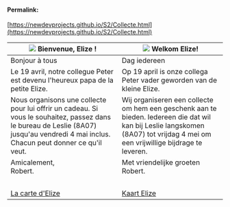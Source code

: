 <link rel="stylesheet" href="https://newdevprojects.github.io/S2/S2.css">

#### Permalink: 
[https://newdevprojects.github.io/S2/Collecte.html](https://newdevprojects.github.io/S2/Collecte.html)

| ![](https://newdevprojects.github.io/S2/Elize1.PNG) Bienvenue, Elize ! | ![](https://newdevprojects.github.io/S2/Elize2.PNG) Welkom Elize! |
| --- | --- | 
| Bonjour à tous | Dag iedereen |
| Le 19 avril, notre collegue Peter est devenu l'heureux papa de la petite Elize. | Op 19 april is onze collega Peter vader geworden van de kleine Elize. |
|Nous organisons une collecte pour lui offrir un cadeau. Si vous le souhaitez, passez dans le bureau de Leslie (8A07) jusqu'au vendredi 4 mai inclus. Chacun peut donner ce qu'il veut. | Wij organiseren een collecte om hem een geschenk aan te bieden. Iedereen die dat wil kan bij Leslie langskomen (8A07) tot vrijdag 4 mei om een vrijwillige bijdrage te leveren. |
| Amicalement,<br>Robert. | Met vriendelijke groeten<br>Robert. |
| &nbsp; | &nbsp; |
| [La carte d'Elize](Elize.pdf) | [Kaart Elize](Elize.pdf) |


